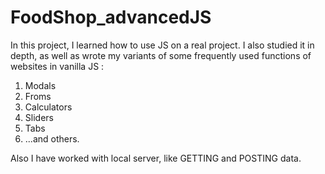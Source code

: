# FoodShop_advancedJS
In this project, I learned how to use JS on a real project.
I also studied it in depth, as well as wrote my variants of some frequently used functions of websites in vanilla JS :
1. Modals
2. Froms
3. Calculators
4. Sliders
5. Tabs
6. ...and others.

Also I have worked with local server, like GETTING and POSTING data.

